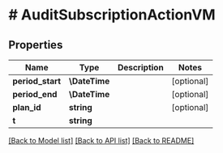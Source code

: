# # AuditSubscriptionActionVM

## Properties

Name | Type | Description | Notes
------------ | ------------- | ------------- | -------------
**period_start** | **\DateTime** |  | [optional]
**period_end** | **\DateTime** |  | [optional]
**plan_id** | **string** |  | [optional]
**t** | **string** |  |

[[Back to Model list]](../../README.md#models) [[Back to API list]](../../README.md#endpoints) [[Back to README]](../../README.md)
